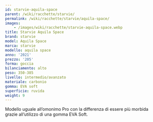 ```yaml
---
id: starvie-aquila-space
parent: /wiki/racchette/starvie/
permalink: /wiki/racchette/starvie/aquila-space/
images:
    - /images/wiki/racchette/starvie-aquila-space.webp
title: Starvie Aquila Space
brand: starvie
model: Aquila Space
marca: starvie
modello: aquila space
anno: '2021'
prezzo: '205'
forma: goccia
bilanciamento: alto
peso: 350-385
livello: intermedio/avanzato
materiale: carbonio
gomma: EVA soft
superficie: ruvida
weight: 9
---
```

Modello uguale all’omonimo Pro con la differenza di essere più morbida grazie all’utilizzo di una gomma EVA Soft.